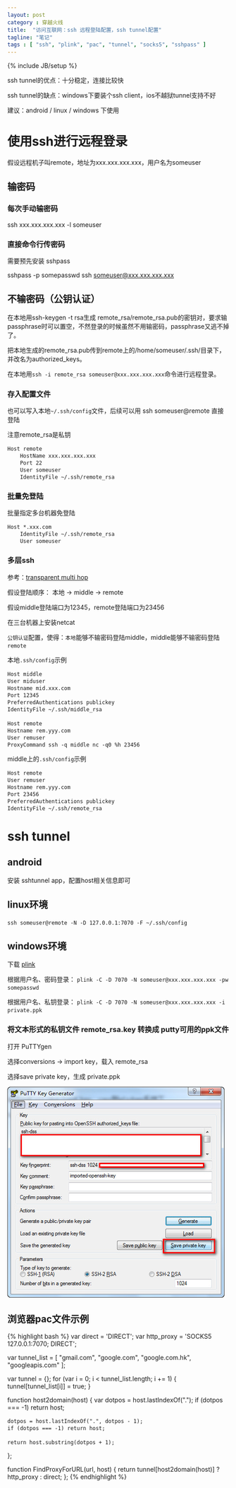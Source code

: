 ```yaml
---
layout: post
category : 穿越火线
title:  "访问互联网：ssh 远程登陆配置，ssh tunnel配置"
tagline: "笔记"
tags : [ "ssh", "plink", "pac", "tunnel", "socks5", "sshpass" ]
---
```

{% include JB/setup %}

ssh tunnel的优点：十分稳定，连接比较快

ssh tunnel的缺点：windows下要装个ssh client，ios不越狱tunnel支持不好

建议：android / linux / windows 下使用

# 使用ssh进行远程登录

假设远程机子叫remote，地址为xxx.xxx.xxx.xxx，用户名为someuser

## 输密码

### 每次手动输密码

ssh xxx.xxx.xxx.xxx -l someuser

### 直接命令行传密码

需要预先安装 sshpass

sshpass -p somepasswd ssh someuser@xxx.xxx.xxx.xxx

## 不输密码（公钥认证）

在本地用ssh-keygen -t rsa生成 remote_rsa/remote_rsa.pub的密钥对，要求输passphrase时可以置空，不然登录的时候虽然不用输密码，passphrase又逃不掉了。

把本地生成的remote_rsa.pub传到remote上的/home/someuser/.ssh/目录下，并改名为authorized_keys。

在本地用``ssh -i remote_rsa someuser@xxx.xxx.xxx.xxx``命令进行远程登录。 

### 存入配置文件

也可以写入本地``~/.ssh/config``文件，后续可以用 ssh someuser@remote 直接登陆

注意remote_rsa是私钥

    Host remote
        HostName xxx.xxx.xxx.xxx
        Port 22
        User someuser
        IdentityFile ~/.ssh/remote_rsa


### 批量免登陆

批量指定多台机器免登陆

```
Host *.xxx.com
    IdentityFile ~/.ssh/remote_rsa
    User someuser
```

### 多层ssh

参考：[transparent multi hop](http://sshmenu.sourceforge.net/articles/transparent-mulithop.html)

假设登陆顺序： 本地 -> middle -> remote

假设middle登陆端口为12345，remote登陆端口为23456

在三台机器上安装netcat

``公钥认证``配置，使得：``本地``能够不输密码登陆middle，middle能够不输密码登陆``remote``

本地``.ssh/config``示例

    Host middle
    User miduser
    Hostname mid.xxx.com
    Port 12345
    PreferredAuthentications publickey
    IdentityFile ~/.ssh/middle_rsa

    Host remote
    Hostname rem.yyy.com
    User remuser
    ProxyCommand ssh -q middle nc -q0 %h 23456

middle上的``.ssh/config``示例

    Host remote
    User remuser
    Hostname rem.yyy.com
    Port 23456
    PreferredAuthentications publickey
    IdentityFile ~/.ssh/remote_rsa

# ssh tunnel

## android 

安装 sshtunnel app，配置host相关信息即可

## linux环境

``ssh someuser@remote -N -D 127.0.0.1:7070 -F ~/.ssh/config``

## windows环境

下载 [plink](http://www.chiark.greenend.org.uk/~sgtatham/putty/download.html)

根据用户名、密码登录： ``plink -C -D 7070 -N someuser@xxx.xxx.xxx.xxx -pw somepasswd``

根据用户名、私钥登录： ``plink -C -D 7070 -N someuser@xxx.xxx.xxx.xxx -i private.ppk``

### 将文本形式的私钥文件 remote_rsa.key 转换成 putty可用的ppk文件

打开 PuTTYgen

选择conversions -> import key，载入 remote_rsa

选择save private key，生成 private.ppk

![puttygen](/assets/posts/puttygen.jpg)

## 浏览器pac文件示例

{% highlight bash %}
var direct = 'DIRECT';
var http_proxy = 'SOCKS5 127.0.0.1:7070; DIRECT';

var tunnel_list = [
"gmail.com",
"google.com",
"google.com.hk",
"googleapis.com"
];

var tunnel = {};
for (var i = 0; i < tunnel_list.length; i += 1) {
    tunnel[tunnel_list[i]] = true;
}

function host2domain(host) {
    var dotpos = host.lastIndexOf(".");
    if (dotpos === -1) return host;

    dotpos = host.lastIndexOf(".", dotpos - 1);
    if (dotpos === -1) return host;

    return host.substring(dotpos + 1);
};

function FindProxyForURL(url, host) {
    return tunnel[host2domain(host)] ? http_proxy : direct;
};
{% endhighlight %}
